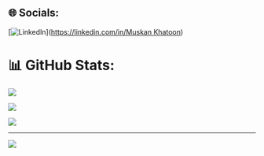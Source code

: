 
## 🌐 Socials:
[![LinkedIn](https://img.shields.io/badge/LinkedIn-%230077B5.svg?logo=linkedin&logoColor=white)]([https://linkedin.com/in/Muskan Khatoon](https://www.linkedin.com/in/muskan-khatoon-074815331/)) 

# 📊 GitHub Stats:
![](https://github-readme-stats.vercel.app/api?username=muskan-110&theme=date_night&hide_border=false&include_all_commits=true&count_private=true)<br/>

![](https://nirzak-streak-stats.vercel.app/?user=muskan-110&theme=date_night&hide_border=false)<br/>

![](https://github-readme-stats.vercel.app/api/top-langs/?username=muskan-110&theme=date_night&hide_border=false&include_all_commits=true&count_private=true&layout=compact)

---
[![](https://visitcount.itsvg.in/api?id=muskan-110&icon=0&color=0)](https://visitcount.itsvg.in)

<!-- Proudly created with GPRM ( https://gprm.itsvg.in ) -->
